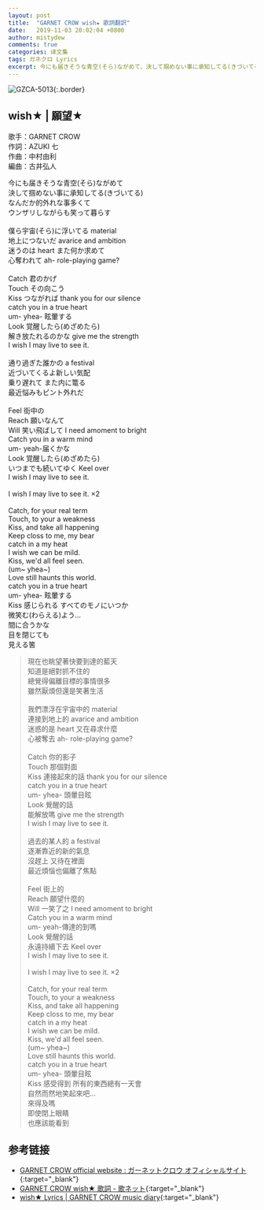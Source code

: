 ```yaml
---
layout: post
title:  "GARNET CROW wish★ 歌詞翻訳"
date:   2019-11-03 20:02:04 +0800
author: mistydew
comments: true
categories: 译文集
tags: ガネクロ Lyrics
excerpt: 今にも届きそうな青空(そら)ながめて、決して掴めない事に承知してる(きづいてる)。なんだか的外れな事多くて、ウンザリしながらも笑って暮らす。
---
```

![GZCA-5013](/gc/assets/images/discography/album/GZCA-5013.jpg){:.border}

## wish★ | 願望★

歌手：GARNET CROW<br>
作詞：AZUKI 七<br>
作曲：中村由利<br>
編曲：古井弘人

<div class="lyric-original">
<p>
今にも届きそうな青空(そら)ながめて<br>
決して掴めない事に承知してる(きづいてる)<br>
なんだか的外れな事多くて<br>
ウンザリしながらも笑って暮らす<br>
<br>
僕ら宇宙(そら)に浮いてる material<br>
地上につないだ avarice and ambition<br>
迷うのは heart また何か求めて<br>
心奪われて ah- role-playing game?<br>
<br>
Catch 君のかげ<br>
Touch その向こう<br>
Kiss つながれば thank you for our silence<br>
catch you in a true heart<br>
um- yhea- 眩暈する<br>
Look 覚醒したら(めざめたら)<br>
解き放たれるのかな give me the strength<br>
I wish I may live to see it.<br>
<br>
通り過ぎた誰かの a festival<br>
近づいてくるよ新しい気配<br>
乗り遅れて また内に篭る<br>
最近悩みもピント外れだ<br>
<br>
Feel 街中の<br>
Reach 願いなんて<br>
Will 笑い飛ばして I need amoment to bright<br>
Catch you in a warm mind<br>
um- yeah-届くかな<br>
Look 覚醒したら(めざめたら)<br>
いつまでも続いてゆく Keel over<br>
I wish I may live to see it.<br>
<br>
I wish I may live to see it. ×2<br>
<br>
Catch, for your real term<br>
Touch, to your a weakness<br>
Kiss, and take all happening<br>
Keep closs to me, my bear<br>
catch in a my heat<br>
I wish we can be mild.<br>
Kiss, we'd all feel seen.<br>
(um~ yhea~)<br>
Love still haunts this world.<br>
catch you in a true heart<br>
um- yhea- 眩暈する<br>
Kiss 感じられる すべてのモノにいつか<br>
微笑む(わらえる)よう…<br>
間に合うかな<br>
目を閉じても<br>
見える筈
</p>
</div>

<div class="lyric-translation">
<blockquote>
現在也眺望著快要到達的藍天<br>
知道是絕對抓不住的<br>
總覺得偏離目標的事情很多<br>
雖然厭煩但還是笑著生活<br>
<br>
我們漂浮在宇宙中的 material<br>
連接到地上的 avarice and ambition<br>
迷惑的是 heart 又在尋求什麼<br>
心被奪去 ah- role-playing game?<br>
<br>
Catch 你的影子<br>
Touch 那個對面<br>
Kiss 連接起來的話 thank you for our silence<br>
catch you in a true heart<br>
um- yhea- 頭暈目眩<br>
Look 覺醒的話<br>
能解放嗎 give me the strength<br>
I wish I may live to see it.<br>
<br>
過去的某人的 a festival<br>
逐漸靠近的新的氣息<br>
沒趕上 又待在裡面<br>
最近煩惱也偏離了焦點<br>
<br>
Feel 街上的<br>
Reach 願望什麼的<br>
Will 一笑了之 I need amoment to bright<br>
Catch you in a warm mind<br>
um- yeah-傳達的到嗎<br>
Look 覺醒的話<br>
永遠持續下去 Keel over<br>
I wish I may live to see it.<br>
<br>
I wish I may live to see it. ×2<br>
<br>
Catch, for your real term<br>
Touch, to your a weakness<br>
Kiss, and take all happening<br>
Keep closs to me, my bear<br>
catch in a my heat<br>
I wish we can be mild.<br>
Kiss, we'd all feel seen.<br>
(um~ yhea~)<br>
Love still haunts this world.<br>
catch you in a true heart<br>
um- yhea- 頭暈目眩<br>
Kiss 感受得到 所有的東西總有一天會<br>
自然而然地笑起來吧...<br>
來得及嗎<br>
即使閉上眼睛<br>
也應該能看到
</blockquote>
</div>

## 参考链接

* [GARNET CROW official website : ガーネットクロウ オフィシャルサイト](http://www.garnetcrow.com){:target="_blank"}
* [GARNET CROW wish★ 歌詞 - 歌ネット](https://www.uta-net.com/song/20132){:target="_blank"}
* [wish★ Lyrics \| GARNET CROW music diary](https://mistydew.github.io/gc/lyrics/original/wish★.html){:target="_blank"}

